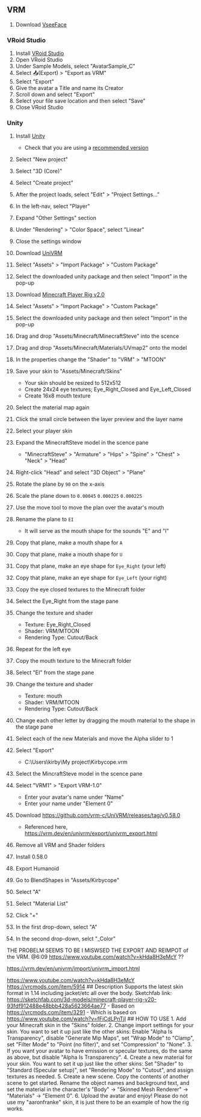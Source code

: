 ## VRM
1. Download [VseeFace](https://www.vseeface.icu/)

### VRoid Studio
1. Install [VRoid Studio](https://vroid.com/en/studio)
1. Open VRoid Studio
1. Under Sample Models, select "AvatarSample_C"
1. Select 📤(Export) > "Export as VRM"
1. Select "Export"
1. Give the avatar a Title and name its Creator
1. Scroll down and select "Export"
1. Select your file save location and then select "Save"
1. Close VRoid Studio

### Unity
1. Install [Unity](https://unity.com/download)
	- Check that you are using a [recommended version](https://github.com/vrm-c/UniVRM#supported-environments)
1. Select "New project"
1. Select "3D (Core)"
1. Select "Create project"
1. After the project loads, select "Edit" > "Project Settings..."
1. In the left-nav, select "Player"
1. Expand "Other Settings" section
1. Under "Rendering" > "Color Space", select "Linear"
1. Close the settings window
1. Download [UniVRM](https://github.com/vrm-c/UniVRM/releases)
1. Select "Assets" > "Import Package" > "Custom Package"
1. Select the downloaded unity package and then select "Import" in the pop-up
1. Download [Minecraft Player Rig v2.0](https://vrcmods.com/item/5914)
1. Select "Assets" > "Import Package" > "Custom Package"
1. Select the downloaded unity package and then select "Import" in the pop-up
1. Drag and drop "Assets/Minecraft/MinecraftSteve" into the scence
1. Drag and drop "Assets/Minecraft/Materials/UVmap2" onto the model
1. In the properties change the "Shader" to "VRM" > "MTOON"
1. Save your skin to "Assets/Minecraft/Skins"
	- Your skin should be resized to 512x512
	- Create 24x24 eye textures; Eye_Right_Closed and Eye_Left_Closed
	- Create 16x8 mouth texture
1. Select the material map again
1. Click the small circle between the layer preview and the layer name
1. Select your player skin
1. Expand the MinecraftSteve model in the scence pane
	- "MinecraftSteve" > "Armature" > "Hips" > "Spine" > "Chest" > "Neck" > "Head"
1. Right-click "Head" and select "3D Object" > "Plane"
1. Rotate the plane by `90` on the x-axis
1. Scale the plane down to `0.00045` `0.000225` `0.000225`
1. Use the move tool to move the plan over the avatar's mouth
1. Rename the plane to `EI`
	- It will serve as the mouth shape for the sounds "E" and "I"
1. Copy that plane, make a mouth shape for `A`
1. Copy that plane, make a mouth shape for `U`
1. Copy that plane, make an eye shape for `Eye_Right` (your left)
1. Copy that plane, make an eye shape for `Eye_Left` (your right)
1. Copy the eye closed textures to the Minecraft folder
1. Select the Eye_Right from the stage pane
1. Change the texture and shader
	- Texture: Eye_Right_Closed
	- Shader: VRM/MTOON
	- Rendering Type: Cutout/Back
1. Repeat for the left eye
1. Copy the mouth texture to the Minecraft folder
1. Select "EI" from the stage pane
1. Change the texture and shader
	- Texture: mouth
	- Shader: VRM/MTOON
	- Rendering Type: Cutout/Back
1. Change each other letter by dragging the mouth material to the shape in the stage pane
1. Select each of the new Materials and move the Alpha slider to 1
1. Select "Export"
	- C:\Users\kirby\My project\Kirbycope.vrm
1. Select the MincraftSteve model in the scence pane
1. Select "VRM1" > "Export VRM-1.0"
	- Enter your avatar's name under "Name"
	- Enter your name under "Element 0"


1. Download https://github.com/vrm-c/UniVRM/releases/tag/v0.58.0
	- Referenced here, https://vrm.dev/en/univrm/export/univrm_export.html
1. Remove all VRM and Shader folders
1. Install 0.58.0
1. Export Humanoid
1. Go to BlendShapes in "Assets/Kirbycope"
1. Select "A"
1. Select "Material List"
1. Click "+"
1. In the first drop-down, select "A"
1. In the second drop-down, selct "_Color"

THE PROBELM SEEMS TO BE I MISWSED THE EXPORT AND REIMPOT of the VRM. @6:09 https://www.youtube.com/watch?v=kHda8H3eMcY ??







https://vrm.dev/en/univrm/import/univrm_import.html

https://www.youtube.com/watch?v=kHda8H3eMcY
	https://vrcmods.com/item/5914
		## Description
		Supports the latest skin format in 1.14 including jacket/etc all over the body.
		Sketchfab link: https://sketchfab.com/3d-models/minecraft-player-rig-v20-93fdf912488e48bbb428a5623664ae77
			- Based on https://vrcmods.com/item/3291
				- Which is based on https://www.youtube.com/watch?v=fFiCdLPnTjI
		## HOW TO USE
		1. Add your Minecraft skin in the "Skins" folder.
		2. Change import settings for your skin. You want to set it up just like the other skins: Enable "Alpha Is Transparency", disable "Generate Mip Maps", set "Wrap Mode" to "Clamp", set "Filter Mode" to "Point (no filter)", and set "Compression" to "None".
		3. If you want your avatar to have emission or specular textures, do the same as above, but disable "Alpha Is Transparency".
		4. Create a new material for your skin. You want to set it up just like the other skins: Set "Shader" to "Standard (Specular setup)", set "Rendering Mode" to "Cutout", and assign textures as needed.
		5. Create a new scene. Copy the contents of another scene to get started. Rename the object names and background text, and set the material in the character's "Body" -> "Skinned Mesh Renderer" -> "Materials" -> "Element 0".
		6. Upload the avatar and enjoy!
		Please do not use my "aaronfranke" skin, it is just there to be an example of how the rig works.
